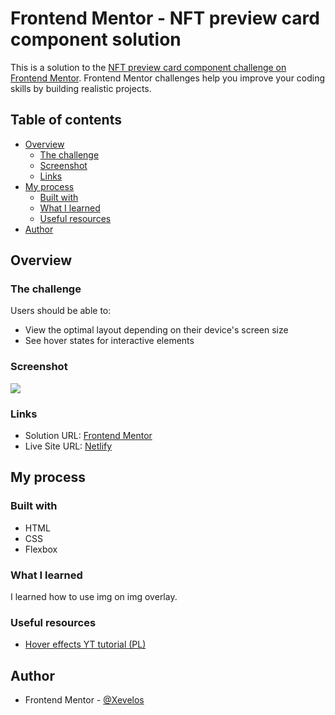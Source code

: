 # Frontend Mentor - NFT preview card component solution

This is a solution to the [NFT preview card component challenge on Frontend Mentor](https://www.frontendmentor.io/challenges/nft-preview-card-component-SbdUL_w0U). Frontend Mentor challenges help you improve your coding skills by building realistic projects. 

## Table of contents

- [Overview](#overview)
  - [The challenge](#the-challenge)
  - [Screenshot](#screenshot)
  - [Links](#links)
- [My process](#my-process)
  - [Built with](#built-with)
  - [What I learned](#what-i-learned)
  - [Useful resources](#useful-resources)
- [Author](#author)

## Overview

### The challenge

Users should be able to:

- View the optimal layout depending on their device's screen size
- See hover states for interactive elements

### Screenshot

![](./screenshot.jpg)

### Links

- Solution URL: [Frontend Mentor](https://www.frontendmentor.io/solutions/nft-preview-card-component-Yfiu_mRHaA)
- Live Site URL: [Netlify](https://cosmic-gnome-374e0a.netlify.app/)

## My process

### Built with

- HTML
- CSS
- Flexbox

### What I learned

I learned how to use img on img overlay.

### Useful resources

- [Hover effects YT tutorial (PL)](https://www.youtube.com/watch?v=BjlC18jZe1o)

## Author

- Frontend Mentor - [@Xevelos](https://www.frontendmentor.io/profile/Xevelos)
